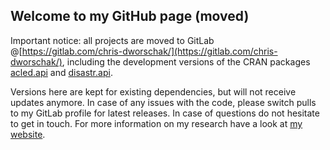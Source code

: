 ## Welcome to my GitHub page (moved)

Important notice: all projects are moved to GitLab @[https://gitlab.com/chris-dworschak/](https://gitlab.com/chris-dworschak/), including the development versions of the CRAN packages [acled.api](https://CRAN.R-project.org/package=acled.api) and [disastr.api](https://CRAN.R-project.org/package=disastr.api). 

Versions here are kept for existing dependencies, but will not receive updates anymore. In case of any issues with the code, please switch pulls to my GitLab profile for latest releases. In case of questions do not hesitate to get in touch. For more information on my research have a look at [my website](https://www.chrisdworschak.com/).
